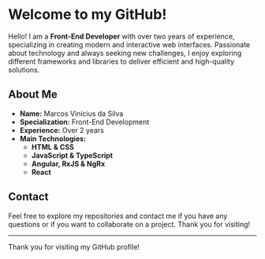 # Welcome to my GitHub!

Hello! I am a **Front-End Developer** with over two years of experience, specializing in creating modern and interactive web interfaces. Passionate about technology and always seeking new challenges, I enjoy exploring different frameworks and libraries to deliver efficient and high-quality solutions.

## About Me

- **Name:** Marcos Vinícius da Silva
- **Specialization:** Front-End Development
- **Experience:** Over 2 years
- **Main Technologies:** 
  - **HTML & CSS**
  - **JavaScript & TypeScript**
  - **Angular, RxJS & NgRx**
  - **React**

<!-- ## Featured Projects

### 1. [Project Name 1]
Brief description of the project, highlighting the technologies used and the purpose of the project.
- **Technologies:** HTML, CSS, JavaScript
- [Repository Link](URL_do_Repositório)

### 2. [Project Name 2]
Brief description of the project, highlighting the technologies used and the purpose of the project.
- **Technologies:** React, TypeScript, CSS Modules
- [Repository Link](URL_do_Repositório)

### 3. [Project Name 3]
Brief description of the project, highlighting the technologies used and the purpose of the project.
- **Technologies:** Angular, RxJS, NgRx
- [Repository Link](URL_do_Repositório)

## Contributions

I am always looking to collaborate with other developers and contribute to open-source projects. Here are some of my contributions:
- **Project A:** Added features X and Y, improving user experience.
- **Project B:** Fixed bugs and optimized application performance. -->

## Contact

Feel free to explore my repositories and contact me if you have any questions or if you want to collaborate on a project. Thank you for visiting!

---

Thank you for visiting my GitHub profile!
